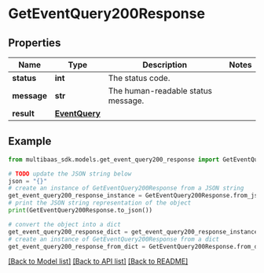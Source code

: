 # GetEventQuery200Response


## Properties

Name | Type | Description | Notes
------------ | ------------- | ------------- | -------------
**status** | **int** | The status code. | 
**message** | **str** | The human-readable status message. | 
**result** | [**EventQuery**](EventQuery.md) |  | 

## Example

```python
from multibaas_sdk.models.get_event_query200_response import GetEventQuery200Response

# TODO update the JSON string below
json = "{}"
# create an instance of GetEventQuery200Response from a JSON string
get_event_query200_response_instance = GetEventQuery200Response.from_json(json)
# print the JSON string representation of the object
print(GetEventQuery200Response.to_json())

# convert the object into a dict
get_event_query200_response_dict = get_event_query200_response_instance.to_dict()
# create an instance of GetEventQuery200Response from a dict
get_event_query200_response_from_dict = GetEventQuery200Response.from_dict(get_event_query200_response_dict)
```
[[Back to Model list]](../README.md#documentation-for-models) [[Back to API list]](../README.md#documentation-for-api-endpoints) [[Back to README]](../README.md)


